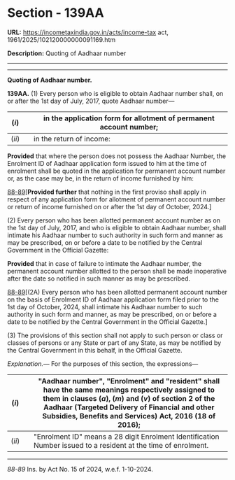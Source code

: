 # Section - 139AA

**URL:** https://incometaxindia.gov.in/acts/income-tax act, 1961/2025/102120000000091169.htm

**Description:** Quoting of Aadhaar number

---

****  
  
**Quoting of Aadhaar number.**

**139AA.** (1) Every person who is eligible to obtain Aadhaar number shall, on or after the 1st day of July, 2017, quote Aadhaar number—

(_i_)|  |  in the application form for allotment of permanent account number;  
---|---|---  
(_ii_)|  |  in the return of income:  
  
**Provided** that where the person does not possess the Aadhaar Number, the Enrolment ID of Aadhaar application form issued to him at the time of enrolment shall be quoted in the application for permanent account number or, as the case may be, in the return of income furnished by him:

[88-89](javascript:ShowFootnote\('fn88-89'\);)[**Provided further** that nothing in the first proviso shall apply in respect of any application form for allotment of permanent account number or return of income furnished on or after the 1st day of October, 2024.]

(2) Every person who has been allotted permanent account number as on the 1st day of July, 2017, and who is eligible to obtain Aadhaar number, shall intimate his Aadhaar number to such authority in such form and manner as may be prescribed, on or before a date to be notified by the Central Government in the Official Gazette:

**Provided** that in case of failure to intimate the Aadhaar number, the permanent account number allotted to the person shall be made inoperative after the date so notified in such manner as may be prescribed.

[88-89](javascript:ShowFootnote\('fn88-89'\);)[(2A) Every person who has been allotted permanent account number on the basis of Enrolment ID of Aadhaar application form filed prior to the 1st day of October, 2024, shall intimate his Aadhaar number to such authority in such form and manner, as may be prescribed, on or before a date to be notified by the Central Government in the Official Gazette.]

(3) The provisions of this section shall not apply to such person or class or classes of persons or any State or part of any State, as may be notified by the Central Government in this behalf, in the Official Gazette.

_Explanation.—_ For the purposes of this section, the expressions—

(_i_)|  |  "Aadhaar number", "Enrolment" and "resident" shall have the same meanings respectively assigned to them in clauses (_a_), (_m_) and (_v_) of section 2 of the Aadhaar (Targeted Delivery of Financial and other Subsidies, Benefits and Services) Act, 2016 (18 of 2016);  
---|---|---  
(_ii_)|  |  "Enrolment ID" means a 28 digit Enrolment Identification Number issued to a resident at the time of enrolment.  
  
* * *

_88-89_ Ins. by Act No. 15 of 2024, w.e.f. 1-10-2024.